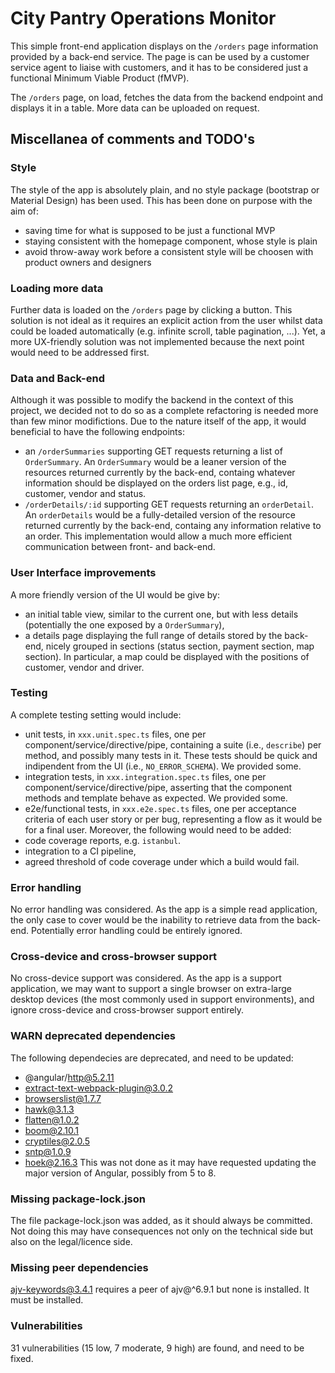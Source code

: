 # City Pantry Operations Monitor

This simple front-end application displays on the `/orders` page information provided 
by a back-end service. The page is can be used by a customer service agent to liaise 
with customers, and it has to be considered just a functional Minimum Viable Product (fMVP).

The `/orders` page, on load, fetches the data from the backend endpoint and displays it 
in a table. More data can be uploaded on request.

## Miscellanea of comments and TODO's

### Style

The style of the app is absolutely plain, and no style package (bootstrap or Material Design) 
has been used. This has been done on purpose with the aim of:
- saving time for what is supposed to be just a functional MVP
- staying consistent with the homepage component, whose style is plain
- avoid throw-away work before a consistent style will be choosen with product owners and designers

### Loading more data

Further data is loaded on the `/orders` page by clicking a button. This solution is not ideal 
as it requires an explicit action from the user whilst data could be loaded automatically (e.g. 
infinite scroll, table pagination, ...). Yet, a more UX-friendly solution was not 
implemented because the next point would need to be addressed first. 

### Data and Back-end
Although it was possible to modify the backend in the context of this project, we decided not to 
do so as a complete refactoring is needed more than few minor modifictions. Due to the nature itself
of the app, it would beneficial to have the following endpoints:
- an `/orderSummaries` supporting GET requests returning a list of `OrderSummary`. An `OrderSummary`
would be a leaner version of the resources returned currently by the back-end, containg whatever 
information should be displayed on the orders list page, e.g., id, customer, vendor and status.
- `/orderDetails/:id` supporting GET requests returning an `orderDetail`. An `orderDetails`
would be a fully-detailed version of the resource returned currently by the back-end, containg any 
information relative to an order.
This implementation would allow a much more efficient communication between front- and back-end.

### User Interface improvements
A more friendly version of the UI would be give by:
-  an initial table view, similar to the current one, but with less details (potentially the one 
exposed by a `OrderSummary`), 
- a details page displaying the full range of details stored by the back-end, nicely grouped in 
sections (status section, payment section, map section). In particular, a map could be displayed 
with the positions of customer, vendor and driver. 

### Testing
A complete testing setting would include:
- unit tests, in `xxx.unit.spec.ts` files, one per component/service/directive/pipe, containing 
a suite (i.e., `describe`) per method, and possibly many tests in it. These tests should be quick
and indipendent from the UI (i.e., `NO_ERROR_SCHEMA`). We provided some.
- integration tests, in `xxx.integration.spec.ts` files, one per component/service/directive/pipe, 
asserting that the component methods and template behave as expected. We provided some.
- e2e/functional tests, in `xxx.e2e.spec.ts` files, one per acceptance criteria of each user story
or per bug, representing a flow as it would be for a final user. 
Moreover, the following would need to be added:
- code coverage reports, e.g. `istanbul`.
- integration to a CI pipeline,
- agreed threshold of code coverage under which a build would fail.

### Error handling
No error handling was considered. As the app is a simple read application, the only
case to cover would be the inability to retrieve data from the back-end. Potentially error handling 
could be entirely ignored.

### Cross-device and cross-browser support
No cross-device support was considered. As the app is a support application, we may want to support
a single browser on extra-large desktop devices (the most commonly used in support environments), 
and ignore cross-device and cross-browser support entirely.

### WARN deprecated dependencies
The following dependecies are deprecated, and need to be updated:
- @angular/http@5.2.11
- extract-text-webpack-plugin@3.0.2
- browserslist@1.7.7
- hawk@3.1.3
- flatten@1.0.2
- boom@2.10.1
- cryptiles@2.0.5
- sntp@1.0.9
- hoek@2.16.3
This was not done as it may have requested updating the major version of Angular, possibly from 5 to 8.

### Missing package-lock.json

The file package-lock.json was added, as it should always be committed. Not doing this may have 
consequences not only on the technical side but also on the legal/licence side.

### Missing peer dependencies

ajv-keywords@3.4.1 requires a peer of ajv@^6.9.1 but none is installed. It must be installed.

### Vulnerabilities

31 vulnerabilities (15 low, 7 moderate, 9 high) are found, and need to be fixed.
